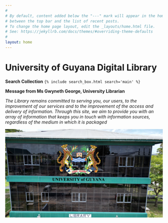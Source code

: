 ```yaml
---
#
# By default, content added below the "---" mark will appear in the home page
# between the top bar and the list of recent posts.
# To change the home page layout, edit the _layouts/home.html file.
# See: https://jekyllrb.com/docs/themes/#overriding-theme-defaults
#
layout: home
---
```


# University of Guyana Digital Library   
  
**Search Collection**
 `{% include search_box.html search='main' %}`  







**Message from Ms Gwyneth George, University Librarian**    
                                                                                                                                                                                                                                                                                                                                                                               
*The Library remains committed to serving you, our users, to the improvement of our services and to the improvement of the access and delivery of information. Through this site, we aim to provide you with an array of information that keeps you in touch with information sources, regardless of the medium in which it is packaged*

  


![![alt text](https://)](image.png)